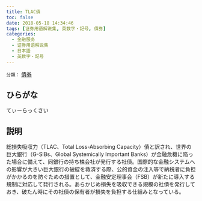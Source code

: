 ```yaml
---
title: TLAC債
toc: false
date: 2018-05-18 14:34:46
tags: [证券用语解说集, 英数字・記号, 債券]
categories:
  - 金融服务
  - 证券用语解说集
  - 日本語
  - 英数字・記号
---
```


`分類：` [債券](/tags/債券/)

## ひらがな

てぃーらっくさい

## 説明

総損失吸収力（TLAC、Total Loss-Absorbing Capacity）債と訳され、世界の巨大銀行（G-SIBs、Global Systemically Important Banks）が金融危機に陥った場合に備えて、同銀行の持ち株会社が発行する社債。国際的な金融システムへの影響が大きい巨大銀行の破綻を救済する際、公的資金の注入等で納税者に負担がかかるのを防ぐための措置として、金融安定理事会（FSB）が新たに導入する規制に対応して発行される。あらかじめ損失を吸収できる規模の社債を発行しておき、破たん時にその社債の保有者が損失を負担する仕組みとなっている。
